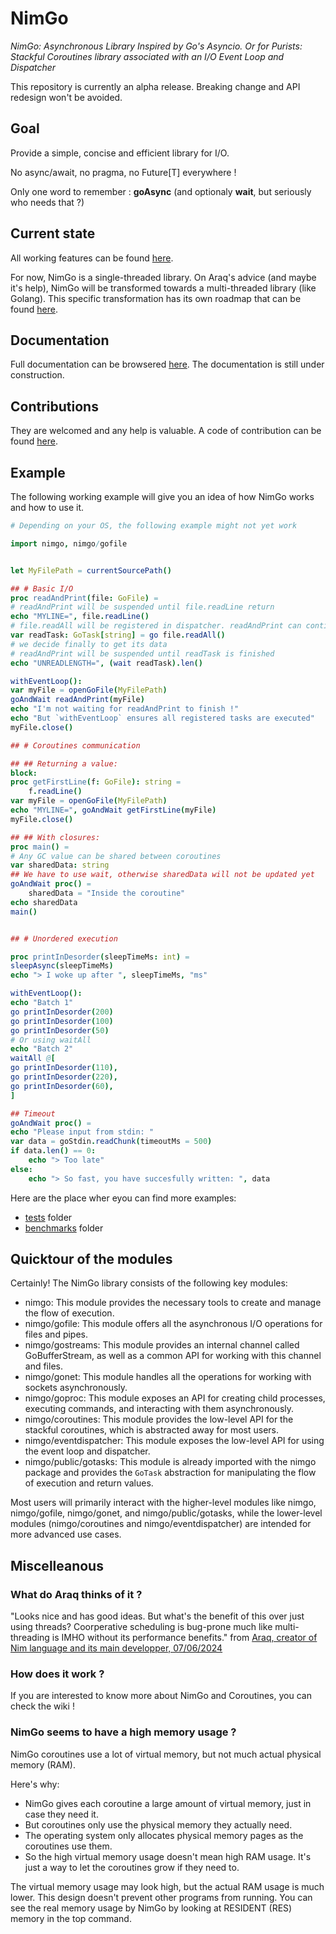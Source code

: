 # NimGo

_NimGo: Asynchronous Library Inspired by Go's Asyncio. Or for Purists: Stackful Coroutines library associated with an I/O Event Loop and Dispatcher_

This repository is currently an alpha release. Breaking change and API redesign won't be avoided.


## Goal
Provide a simple, concise and efficient library for I/O.

No async/await, no pragma, no Future[T] everywhere !

Only one word to remember : **goAsync** (and optionaly **wait**, but seriously who needs that ?)

## Current state

All working features can be found [here](https://github.com/Alogani/NimGo/discussions/26).

For now, NimGo is a single-threaded library. On Araq's advice (and maybe it's help), NimGo will be transformed towards a multi-threaded library (like Golang). This specific transformation has its own roadmap that can be found [here](https://github.com/Alogani/NimGo/discussions/17).

## Documentation

Full documentation can be browsered [here](https://htmlpreview.github.io/?https://github.com/Alogani/NimGo/blob/main/htmldocs/nimgo.html). The documentation is still under construction.

## Contributions

They are welcomed and any help is valuable. A code of contribution can be found [here](https://github.com/Alogani/NimGo/blob/main/CONTRIBUTING.md).

## Example

The following working example will give you an idea of how NimGo works and how to use it.

```nim
# Depending on your OS, the following example might not yet work

import nimgo, nimgo/gofile


let MyFilePath = currentSourcePath()

## # Basic I/O
proc readAndPrint(file: GoFile) =
# readAndPrint will be suspended until file.readLine return
echo "MYLINE=", file.readLine()
# file.readAll will be registered in dispatcher. readAndPrint can continue its execution
var readTask: GoTask[string] = go file.readAll()
# we decide finally to get its data
# readAndPrint will be suspended until readTask is finished
echo "UNREADLENGTH=", (wait readTask).len()

withEventLoop():
var myFile = openGoFile(MyFilePath)
goAndWait readAndPrint(myFile)
echo "I'm not waiting for readAndPrint to finish !"
echo "But `withEventLoop` ensures all registered tasks are executed"
myFile.close()

## # Coroutines communication

## ## Returning a value:
block:
proc getFirstLine(f: GoFile): string =
    f.readLine()
var myFile = openGoFile(MyFilePath)
echo "MYLINE=", goAndWait getFirstLine(myFile)
myFile.close()

## ## With closures:
proc main() =
# Any GC value can be shared between coroutines
var sharedData: string
## We have to use wait, otherwise sharedData will not be updated yet
goAndWait proc() =
    sharedData = "Inside the coroutine"
echo sharedData
main()


## # Unordered execution

proc printInDesorder(sleepTimeMs: int) =
sleepAsync(sleepTimeMs)
echo "> I woke up after ", sleepTimeMs, "ms"

withEventLoop():
echo "Batch 1"
go printInDesorder(200)
go printInDesorder(100)
go printInDesorder(50)
# Or using waitAll
echo "Batch 2"
waitAll @[
go printInDesorder(110),
go printInDesorder(220),
go printInDesorder(60),
]

## Timeout
goAndWait proc() =
echo "Please input from stdin: "
var data = goStdin.readChunk(timeoutMs = 500)
if data.len() == 0:
    echo "> Too late"
else:
    echo "> So fast, you have succesfully written: ", data

```

Here are the place wher eyou can find more examples:
- [tests](https://github.com/Alogani/NimGo/tree/main/tests) folder
- [benchmarks](https://github.com/Alogani/NimGo/tree/main/benchmarks) folder


## Quicktour of the modules

Certainly! The NimGo library consists of the following key modules:

- nimgo: This module provides the necessary tools to create and manage the flow of execution.
- nimgo/gofile: This module offers all the asynchronous I/O operations for files and pipes.
- nimgo/gostreams: This module provides an internal channel called GoBufferStream, as well as a common API for working with this channel and files.
- nimgo/gonet: This module handles all the operations for working with sockets asynchronously.
- nimgo/goproc: This module exposes an API for creating child processes, executing commands, and interacting with them asynchronously.
- nimgo/coroutines: This module provides the low-level API for the stackful coroutines, which is abstracted away for most users.
- nimgo/eventdispatcher: This module exposes the low-level API for using the event loop and dispatcher.
- nimgo/public/gotasks: This module is already imported with the nimgo package and provides the `GoTask` abstraction for manipulating the flow of execution and return values.

Most users will primarily interact with the higher-level modules like nimgo, nimgo/gofile, nimgo/gonet, and nimgo/public/gotasks, while the lower-level modules (nimgo/coroutines and nimgo/eventdispatcher) are intended for more advanced use cases.

## Miscelleanous


### What do Araq thinks of it ?

"Looks nice and has good ideas. But what's the benefit of this over just using threads? Coorperative scheduling is bug-prone much like multi-threading is IMHO without its performance benefits." from [Araq, creator of Nim language and its main developper, 07/06/2024](https://forum.nim-lang.org/t/11720)

### How does it work ?

If you are interested to know more about NimGo and Coroutines, you can check the wiki !

### NimGo seems to have a high memory usage ?

NimGo coroutines use a lot of virtual memory, but not much actual physical memory (RAM).

Here's why:
- NimGo gives each coroutine a large amount of virtual memory, just in case they need it.
- But coroutines only use the physical memory they actually need.
- The operating system only allocates physical memory pages as the coroutines use them.
- So the high virtual memory usage doesn't mean high RAM usage. It's just a way to let the coroutines grow if they need to.

The virtual memory usage may look high, but the actual RAM usage is much lower. This design doesn't prevent other programs from running. You can see the real memory usage by NimGo by looking at RESIDENT (RES) memory in the top command.


